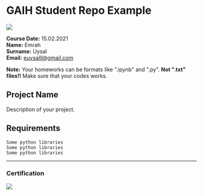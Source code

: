 # GAIH Student Repo Example
![](img/logo.png)

**Course Date:** 15.02.2021  
**Name:** Emrah  
**Surname:** Uysal  
**Email:** euysalll@gmail.com  

**Note:** Your homeworks can be formats like ".ipynb" and ".py". **Not ".txt" files!!** Make sure that your codes works.  

## Project Name
Description of your project.

## Requirements
```
Some python libraries
Some python libraries
Some python libraries
```
---

### Certification
![](img/certificate_ex.png)

